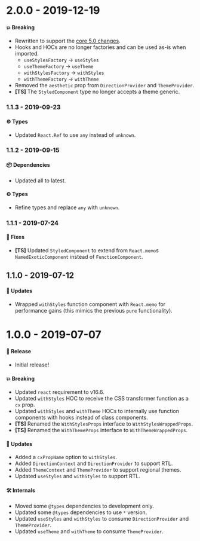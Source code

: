 # 2.0.0 - 2019-12-19

#### 💥 Breaking

- Rewritten to support the
  [core 5.0 changes](https://github.com/milesj/aesthetic/blob/master/packages/aesthetic/CHANGELOG.md).
- Hooks and HOCs are no longer factories and can be used as-is when imported.
  - `useStylesFactory` -> `useStyles`
  - `useThemeFactory` -> `useTheme`
  - `withStylesFactory` -> `withStyles`
  - `withThemeFactory` -> `withTheme`
- Removed the `aesthetic` prop from `DirectionProvider` and `ThemeProvider`.
- **[TS]** The `StyledComponent` type no longer accepts a theme generic.

### 1.1.3 - 2019-09-23

#### ⚙️ Types

- Updated `React.Ref` to use `any` instead of `unknown`.

### 1.1.2 - 2019-09-15

#### 📦 Dependencies

- Updated all to latest.

#### ⚙️ Types

- Refine types and replace `any` with `unknown`.

### 1.1.1 - 2019-07-24

#### 🐞 Fixes

- **[TS]** Updated `StyledComponent` to extend from `React.memo`s `NamedExoticComponent` instead of
  `FunctionComponent`.

## 1.1.0 - 2019-07-12

#### 🚀 Updates

- Wrapped `withStyles` function component with `React.memo` for performance gains (this mimics the
  previous `pure` functionality).

# 1.0.0 - 2019-07-07

#### 🎉 Release

- Initial release!

#### 💥 Breaking

- Updated `react` requirement to v16.6.
- Updated `withStyles` HOC to receive the CSS transformer function as a `cx` prop.
- Updated `withStyles` and `withTheme` HOCs to internally use function components with hooks instead
  of class components.
- **[TS]** Renamed the `WithStylesProps` interface to `WithStylesWrappedProps`.
- **[TS]** Renamed the `WithThemeProps` interface to `WithThemeWrappedProps`.

#### 🚀 Updates

- Added a `cxPropName` option to `withStyles`.
- Added `DirectionContext` and `DirectionProvider` to support RTL.
- Added `ThemeContext` and `ThemeProvider` to support regional themes.
- Updated `useStyles` and `withStyles` to support RTL.

#### 🛠 Internals

- Moved some `@types` dependencies to development only.
- Updated some `@types` dependencies to use `*` version.
- Updated `useStyles` and `withStyles` to consume `DirectionProvider` and `ThemeProvider`.
- Updated `useTheme` and `withTheme` to consume `ThemeProvider`.

